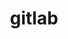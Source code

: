 ---
blog: https://about.gitlab.com/blog/
codehost: https://github.com/https://github.com/gitlabhq
colors:
- '#FC6D26'
- '#6B4FBB'
- '#EEEEEE'
facebook: https://www.facebook.com/gitlab
guide: https://about.gitlab.com/press/
images:
- gitlab-icon.svg
- gitlab-ar21.svg
linkedin: https://www.linkedin.com/company/gitlab-com
logohandle: gitlab
sort: gitlab
title: gitlab
twitter: https://x.com/gitlab
website: https://about.gitlab.com/
wikipedia: https://en.wikipedia.org/wiki/GitLab
youtube: https://www.youtube.com/channel/UCnMGQ8QHMAnVIsI3xJrihhg
---
